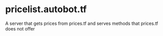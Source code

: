 # pricelist.autobot.tf
A server that gets prices from prices.tf and serves methods that prices.tf does not offer

